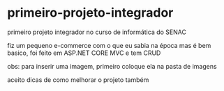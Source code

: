 # primeiro-projeto-integrador
 primeiro projeto integrador no curso de informática do SENAC

fiz um pequeno e-commerce com o que eu sabia na época mas é bem basico, foi feito em ASP.NET CORE MVC e tem CRUD

obs: para inserir uma imagem, primeiro coloque ela na pasta de imagens

aceito dicas de como melhorar o projeto também
